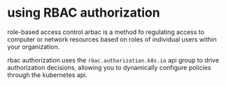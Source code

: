 # using RBAC authorization

role-based access control arbac is a method fo regulating access to computer or network resources based on roles of individual users within your organization.

rbac authorization uses the `rbac.authorization.k8s.io` api group to drive authorization decisions, allowing you to dynamically configure policies through the kubernetes api.

